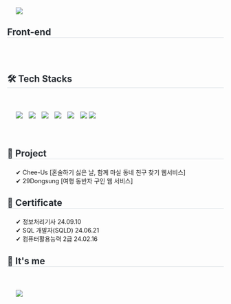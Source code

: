<div style="text-align: left; margin: 20px;">
        <img src="https://capsule-render.vercel.app/api?type=waving&color=0:0b006b,100:6529d6&height=180&text=Gyuri's%20Github&animation=fadeIn&fontColor=ffffff&fontSize=40" />
</div>

<div style="text-align: left;">
    <h2 style="border-bottom: 1px solid #d8dee4; color: #282d33;">Front-end</h2>
    <br/><br/>
</div>

<div style="text-align: left;">
    <h2 style="border-bottom: 1px solid #d8dee4; color: #282d33;">🛠️ Tech Stacks</h2>
    <br>
    <div style="text-align: left; margin: 20px; white-space: nowrap;">
        <img src="https://img.shields.io/badge/Git-F05032?style=flat&logo=Git&logoColor=white" style="display: inline-block; margin-right: 10px;">
        <img src="https://img.shields.io/badge/Github-181717?style=flat&logo=Github&logoColor=white" style="display: inline-block; margin-right: 10px;">
        <img src="https://img.shields.io/badge/jQuery-0769AD?style=flat&logo=jQuery&logoColor=white" style="display: inline-block; margin-right: 10px;">
        <img src="https://img.shields.io/badge/Javascript-F7DF1E?style=flat&logo=Javascript&logoColor=white" style="display: inline-block; margin-right: 10px;">
        <img src="https://img.shields.io/badge/MySQL-4479A1?style=flat&logo=MySQL&logoColor=white" style="display: inline-block; margin-right: 10px;">
        <img src="https://img.shields.io/badge/React-61DAFB?style=flat&logo=React&logoColor=white" style="display: inline-block;">
        <img src="https://img.shields.io/badge/Bootstrap-7952B3?style=flat&logo=Bootstrap&logoColor=white" style="display: inline-block; margin-right: 10px;">
    </div>
    <br/>
</div>

<div style="text-align: left;">
    <h2 style="border-bottom: 1px solid #d8dee4; color: #282d33;">🎨 Project </h2>
    <div style="text-align: left; margin: 20px;">
        <div>✔ Chee-Us [혼술하기 싫은 날, 함께 마실 동네 친구 찾기 웹서비스]</div>
        <div>✔ 29Dongsung [여행 동반자 구인 웹 서비스]</div>
    </div>
</div>

<div style="text-align: left;">
    <h2 style="border-bottom: 1px solid #d8dee4; color: #282d33;">🏅 Certificate</h2>
    <div style="text-align: left; margin: 20px;">
        <div>✔ 정보처리기사 24.09.10</div>
        <div>✔ SQL 개발자(SQLD) 24.06.21</div>
        <div>✔ 컴퓨터활용능력 2급 24.02.16</div>
    </div>
</div>

<div style="text-align: left;">
    <h2 style="border-bottom: 1px solid #d8dee4; color: #282d33;">🥰 It's me</h2>
    <br>
    <div style="text-align: left; margin: 20px;">
        <a href="https://velog.io/@rbfl7645/posts">
            <img src="https://img.shields.io/badge/Velog-20C997?style=flat&logo=Velog&logoColor=white&link=https://velog.io/@rbfl7645/posts">
        </a>
    </div>
    <br>
    <div style="text-align: left;">
    </div>
</div>
